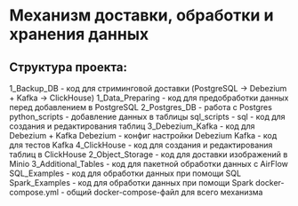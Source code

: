 # Механизм доставки, обработки и хранения данных 
## Структура проекта:
  1_Backup_DB - код для стриминговой доставки (PostgreSQL -> Debezium + Kafka -> ClickHouse)
    1_Data_Preparing - код для предобработки данных перед добавлением в PostgreSQL
    2_Postgres_DB - работа с Postgres 
      python_scripts - добавление данных в таблицы
      sql_scripts - sql - код для создания и редактирования таблиц
    3_Debezium_Kafka - код для Debezium + Kafka
      Debezium - конфиг настройки Debezium
      Kafka - код для тестов Kafka
    4_ClickHouse - код для создания и редактирования таблиц в ClickHouse
  2_Object_Storage - код для доставки изображений в Minio
  3_Additional_Tables - код для пакетной обработки данных с AirFlow
    SQL_Examples - код для обработки данных при помощи SQL
    Spark_Examples - код для обработки данных при помощи Spark
  docker-compose.yml - общий docker-compose-файл для всего механизма

